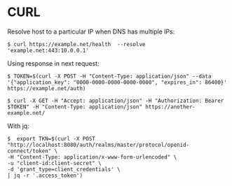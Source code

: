 CURL
====

Resolve host to a particular IP when DNS has multiple IPs:

	$ curl https://example.net/health  --resolve 'example.net:443:10.0.0.1'
	
Using response in next request:

	$ TOKEN=$(curl -X POST -H "Content-Type: application/json" --data '{"application_key": "0000-0000-0000-0000-0000", "expires_in": 86400}' https://example.net/auth)
	
	$ curl -X GET -H "Accept: application/json" -H "Authorization: Bearer $TOKEN" -H "Content-Type: application/json" https://another-example.net/
	
With jq:

    $  export TKN=$(curl -X POST "http://localhost:8080/auth/realms/master/protocol/openid-connect/token" \
    -H "Content-Type: application/x-www-form-urlencoded" \
    -u "client-id:client-secret" \
    -d 'grant_type=client_credentials' \
    | jq -r '.access_token')
